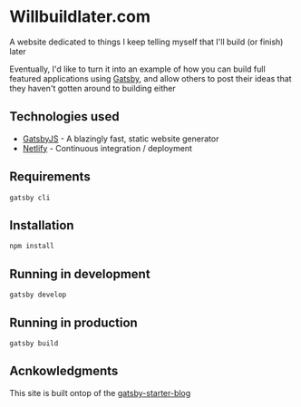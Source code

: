 # Willbuildlater.com
A website dedicated to things I keep telling myself that I'll build (or finish) later

Eventually, I'd like to turn it into an example of how you can build full featured applications using [Gatsby](https://gatsbyjs.org), and allow others to post their ideas that they haven't gotten around to building either

## Technologies used
- [GatsbyJS](https://gatsbyjs.org) - A blazingly fast, static website generator
- [Netlify](https://netlify.com) - Continuous integration / deployment

## Requirements
`gatsby cli`

## Installation
`npm install`

## Running in development
`gatsby develop`

## Running in production
`gatsby build`

## Acnkowledgments

This site is built ontop of the [gatsby-starter-blog](https://github.com/gatsbyjs/gatsby-starter-blog)